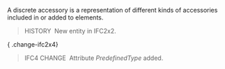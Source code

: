 A discrete accessory is a representation of different kinds of accessories included in or added to elements.

> HISTORY&nbsp; New entity in IFC2x2.

{ .change-ifc2x4}
> IFC4 CHANGE&nbsp; Attribute _PredefinedType_ added.